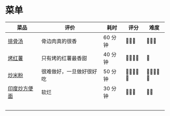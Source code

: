 # 菜单

| 菜品                                | 评价                     | 耗时    | 评分  | 难度  |
| ----------------------------------- | ------------------------ | ------- | ----- | ----- |
| [排骨汤](./1-排骨汤.md)             | 骨边肉真的很香           | 60 分钟 | 🌟🌟🌟   | 🌟🌟🌟   |
| [烤红薯](./2-烤红薯.md)             | 只有烤的红薯最香甜       | 40 分钟 | 🌟🌟🌟🌟  | 🌟     |
| [炒米粉](./3-炒米粉.md)             | 很难做好，一旦做好很好吃 | 50 分钟 | 🌟🌟🌟🌟🌟 | 🌟🌟🌟🌟🌟 |
| [印度炒方便面](./4-印度炒方便面.md) | 软烂                     | 30 分钟 | 🌟🌟🌟   | 🌟🌟    |
|                                     |                          |         |       |       |
|                                     |                          |         |       |       |
|                                     |                          |         |       |       |
|                                     |                          |         |       |       |
|                                     |                          |         |       |       |

